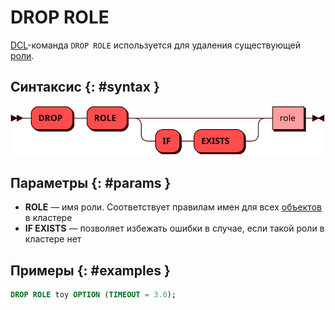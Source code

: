 # DROP ROLE

[DCL](dcl.md)-команда `DROP ROLE` используется для удаления существующей
[роли](../../tutorial/access_control.md#roles).

## Синтаксис {: #syntax }

![DROP ROLE](../../images/ebnf/drop_role.svg)

## Параметры {: #params }

* **ROLE** — имя роли. Соответствует правилам имен для всех
  [объектов](object.md) в кластере
* **IF EXISTS** — позволяет избежать ошибки в случае, если такой
  роли в кластере нет

## Примеры {: #examples }

```sql
DROP ROLE toy OPTION (TIMEOUT = 3.0);
```
